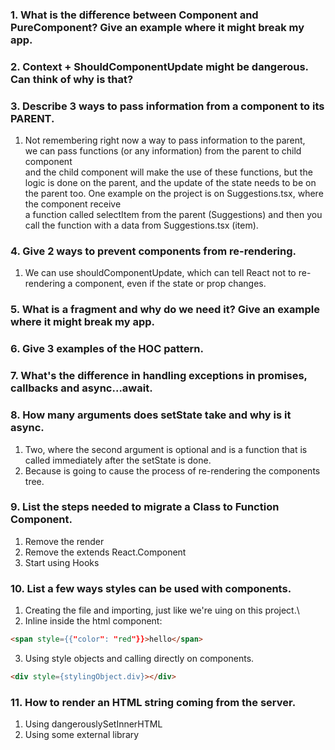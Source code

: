 ### 1. What is the difference between Component and PureComponent? Give an example where it might break my app.
### 2. Context + ShouldComponentUpdate might be dangerous. Can think of why is that?
### 3. Describe 3 ways to pass information from a component to its PARENT.
1) Not remembering right now a way to pass information to the parent,\
we can pass functions (or any information) from the parent to child component\
and the child component will make the use of these functions,
but the logic is done on the parent, and the update of the state needs to be on the parent too.
One example on the project is on Suggestions.tsx, where the component receive\
a function called selectItem from the parent (Suggestions) and then you call
the function with a data from Suggestions.tsx (item).
### 4. Give 2 ways to prevent components from re-rendering.
1) We can use shouldComponentUpdate, which can tell React not to re-rendering a component, even if the state or prop changes.
### 5. What is a fragment and why do we need it? Give an example where it might break my app.
### 6. Give 3 examples of the HOC pattern.
### 7. What's the difference in handling exceptions in promises, callbacks and async...await.
### 8. How many arguments does setState take and why is it async.
1) Two, where the second argument is optional and is a function that is called immediately after the setState is done.
2) Because is going to cause the process of re-rendering the components tree.
### 9. List the steps needed to migrate a Class to Function Component.
1) Remove the render
2) Remove the extends React.Component
3) Start using Hooks

### 10. List a few ways styles can be used with components.
1) Creating the file and importing, just like we're uing on this project.\
2) Inline inside the html component:
```HTML
<span style={{"color": "red"}}>hello</span>
```
3) Using style objects and calling directly on components.
```HTML
<div style={stylingObject.div}></div>
```

### 11. How to render an HTML string coming from the server.
1) Using dangerouslySetInnerHTML
2) Using some external library